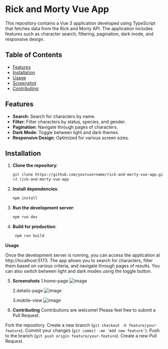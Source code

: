 # Rick and Morty Vue App

This repository contains a Vue 3 application developed using TypeScript that fetches data from the Rick and Morty API. The application includes features such as character search, filtering, pagination, dark mode, and responsive design.

## Table of Contents

- [Features](#features)
- [Installation](#installation)
- [Usage](#usage)
- [Screenshot](#screenshot)
- [Contributing](#contributing)

## Features

- **Search**: Search for characters by name.
- **Filter**: Filter characters by status, species, and gender.
- **Pagination**: Navigate through pages of characters.
- **Dark Mode**: Toggle between light and dark themes.
- **Responsive Design**: Optimized for various screen sizes.

## Installation

1. **Clone the repository**:

   ```sh
   git clone https://github.com/yourusername/rick-and-morty-vue-app.git
   cd rick-and-morty-vue-app

2. **Install dependencies**:

   ```sh
   npm install

3. **Run the development server**:

   ```sh
   npm run dev
   
4. **Build for production**:

   ```sh
    npm run build
   
**Usage**

Once the development server is running, you can access the application at http://localhost:5173. The app allows you to search for characters, filter them based on various criteria, and navigate through pages of results. You can also switch between light and dark modes using the toggle button.

5. **Screenshots**
   1.home-page
   ![image](https://github.com/khunaungpaing/rick-and-morty-wiki-with-vue/blob/main/screenshots/a.png)

   2.details-page
   ![image](https://github.com/khunaungpaing/rick-and-morty-wiki-with-vue/blob/main/screenshots/b.png)

   3.mobile-view
   ![image](https://github.com/khunaungpaing/rick-and-morty-wiki-with-vue/blob/main/screenshots/c.png)

7. **Contributing**
Contributions are welcome! Please feel free to submit a Pull Request.

Fork the repository.
Create a new branch (`git checkout -b feature/your-feature`).
Commit your changes (`git commit -am 'Add new feature'`).
Push to the branch (`git push origin feature/your-feature`).
Create a new Pull Request.
